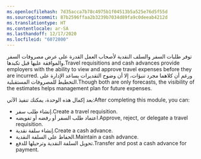 ```yaml
---
ms.openlocfilehash: 7d35acca7b78c4975b1f04513b5a525e76d5f55d
ms.sourcegitcommit: 87b2596ffaa2b3239b7034d89fa9c0deeab4212d
ms.translationtype: HT
ms.contentlocale: ar-SA
ms.lasthandoff: 12/17/2020
ms.locfileid: "6072800"
---
```

<span data-ttu-id="98566-101">توفر طلبات السفر والسلف النقدية لأصحاب العمل القدرة على عرض مصروفات السفر والموافقة عليها قبل تكبدها.</span><span class="sxs-lookup"><span data-stu-id="98566-101">Travel requisitions and cash advances provide employers with the ability to view and approve travel expenses before they are incurred.</span></span> <span data-ttu-id="98566-102">ورغم أن كلاهما مجرد تنبؤات، إلا أن وضوح التقديرات يساعد الإدارة على التخطيط للمصروفات المستقبلية.</span><span class="sxs-lookup"><span data-stu-id="98566-102">Though both are only forecasts, the visibility of the estimates helps management plan for future expenses.</span></span> 

<span data-ttu-id="98566-103">بعد إكمال هذه الوحدة، يمكنك تنفيذ الآتي:</span><span class="sxs-lookup"><span data-stu-id="98566-103">After completing this module, you can:</span></span>

- <span data-ttu-id="98566-104">إنشاء طلب سفر.</span><span class="sxs-lookup"><span data-stu-id="98566-104">Create a travel requisition.</span></span>
- <span data-ttu-id="98566-105">اعتماد طلب السفر أو رفضه أو تفويضه.</span><span class="sxs-lookup"><span data-stu-id="98566-105">Approve, reject, or delegate a travel requisition.</span></span>
- <span data-ttu-id="98566-106">إنشاء سلفة نقدية.</span><span class="sxs-lookup"><span data-stu-id="98566-106">Create a cash advance.</span></span>
- <span data-ttu-id="98566-107">الحفاظ على السلفة النقدية.</span><span class="sxs-lookup"><span data-stu-id="98566-107">Maintain a cash advance.</span></span>
- <span data-ttu-id="98566-108">تحويل السلفة النقدية وترحيلها للدفع.</span><span class="sxs-lookup"><span data-stu-id="98566-108">Transfer and post a cash advance for payment.</span></span>

